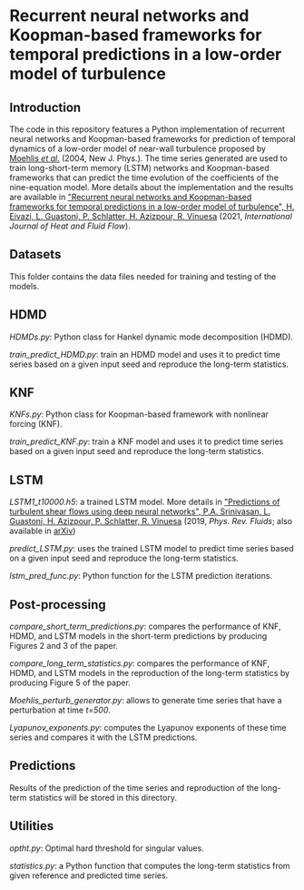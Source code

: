 # Recurrent neural networks and Koopman-based frameworks for temporal predictions in a low-order model of turbulence


## Introduction

The code in this repository features a Python implementation of recurrent neural networks and Koopman-based frameworks for prediction of temporal dynamics of a low-order model of near-wall turbulence proposed by [Moehlis *et al.*](https://iopscience.iop.org/article/10.1088/1367-2630/6/1/056/meta) (2004, New J. Phys.). The time series generated are used to train long-short-term memory (LSTM) networks and Koopman-based frameworks that can predict the time evolution of the coefficients of the nine-equation model. More details about the implementation and the results are available in ["Recurrent neural networks and Koopman-based frameworks for temporal predictions in a low-order model of turbulence", H. Eivazi, L. Guastoni, P. Schlatter, H. Azizpour, R. Vinuesa](https://arxiv.org/abs/2005.02762) (2021, *International Journal of Heat and Fluid Flow*).

## Datasets

This folder contains the data files needed for training and testing of the models.

## HDMD

*HDMDs.py*: Python class for Hankel dynamic mode decomposition (HDMD).

*train_predict_HDMD.py*: train an HDMD model and uses it to predict time series based on a given input seed and reproduce the long-term statistics.

## KNF

*KNFs.py*: Python class for Koopman-based framework with nonlinear forcing (KNF).

*train_predict_KNF.py*: train a KNF model and uses it to predict time series based on a given input seed and reproduce the long-term statistics.

## LSTM

*LSTM1_t10000.h5*: a trained LSTM model. More details in ["Predictions of turbulent shear flows using deep neural networks", P.A. Srinivasan, L. Guastoni, H. Azizpour, P. Schlatter, R. Vinuesa](https://link.aps.org/doi/10.1103/PhysRevFluids.4.054603) (2019, *Phys. Rev. Fluids*; also available in [arXiv](https://arxiv.org/abs/1905.03634))

*predict_LSTM.py*: uses the trained LSTM model to predict time series based on a given input seed and reproduce the long-term statistics.

*lstm_pred_func.py*: Python function for the LSTM prediction iterations.


## Post-processing

*compare_short_term_predictions.py*: compares the performance of KNF, HDMD, and LSTM models in the short-term predictions by producing Figures 2 and 3 of the paper.

*compare_long_term_statistics.py*: compares the performance of KNF, HDMD, and LSTM models in the reproduction of the long-term statistics by producing Figure 5 of the paper.

*Moehlis_perturb_generator.py*: allows to generate time series that have a perturbation at time *t=500*.

*Lyapunov_exponents.py*: computes the Lyapunov exponents of these time series and compares it with the LSTM predictions.

## Predictions

Results of the prediction of the time series and reproduction of the long-term statistics will be stored in this directory.

## Utilities

*optht.py*: Optimal hard threshold for singular values.

*statistics.py*: a Python function that computes the long-term statistics from given reference and predicted time series.
